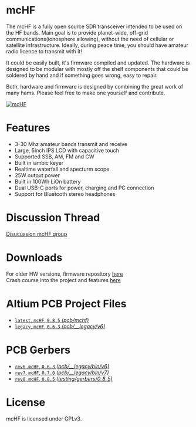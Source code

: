 # mcHF

The mcHF is a fully open source SDR transceiver intended to be used on the HF bands. 
Main goal is to provide planet-wide, off-grid communications(ionosphere allowing),
without the need of cellular or satellite infrastructure.
Ideally, during peace time, you should have amateur radio licence to transmit with it!

It could be easily built, it's firmware compiled and updated.
The hardware is designed to be modular with mostly off the shelf components that could be soldered by hand and if something goes wrong, easy to repair.

Both, hardware and firmware is designed by combining the great work of many hams. Please feel free to make one yourself and contribute.

[![mcHF](https://img.youtube.com/vi/kt2p1det-wE/0.jpg)](https://www.youtube.com/watch?v=kt2p1det-wE)

# Features

<ul>
  <li>3-30 Mhz amateur bands transmit and receive</li>
  <li>Large, 5inch IPS LCD with capacitive touch</li>
  <li>Supported SSB, AM, FM and CW</li>
  <li>Built in iambic keyer</li>
  <li>Realtime waterfall and specturm scope</li>
  <li>25W output power</li>
  <li>Built in 100Wh LiOn battery</li>
  <li>Dual USB-C ports for power, charging and PC connection</li>
  <li>Support for Bluetooth stereo headphones</li>
</ul>

# Discussion Thread

[Disucussion mcHF group](https://groups.io/g/mcHF/)

# Downloads

For older HW versions, firmware repository  [here](https://github.com/df8oe/UHSDR) \
Crash course into the project and features  [here](https://github.com/df8oe/UHSDR/wiki)
# Altium PCB Project Files

 * [`latest`, `mcHF`, `0.8.5` *(pcb/mchf)*](./pcb/mchf)
 * [`legacy`, `mcHF`, `0.6.3` *(pcb/__legacy/v6)*](./pcb/__legacy/v6)
 
 # PCB Gerbers

 * [`rev6`, `mcHF`, `0.6.3` *(pcb/__legacy/bin/v6)*](./pcb/__legacy/bin/v6)
 * [`rev7`, `mcHF`, `0.7.0` *(pcb/__legacy/bin/v7)*](./pcb/__legacy/bin/v7)
 * [`rev8`, `mcHF`, `0.8.5` *(testing/gerbers/0_8_5)*](./testing/gerbers/0_8_5)

# License

mcHF is licensed under GPLv3.
